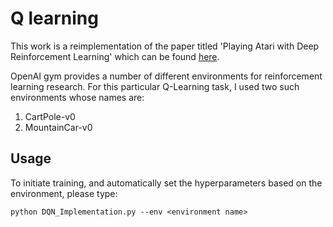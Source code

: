 # Q learning

This work is a reimplementation of the paper titled 'Playing Atari with Deep Reinforcement Learning' which can be found [here](https://arxiv.org/abs/1312.5602). 

OpenAI gym provides a number of different environments for reinforcement learning research. For this particular Q-Learning task, I used two such environments whose names are:
1. CartPole-v0
2. MountainCar-v0

## Usage
To initiate training, and automatically set the hyperparameters based on the environment, please type:
```
python DQN_Implementation.py --env <environment name>
```
